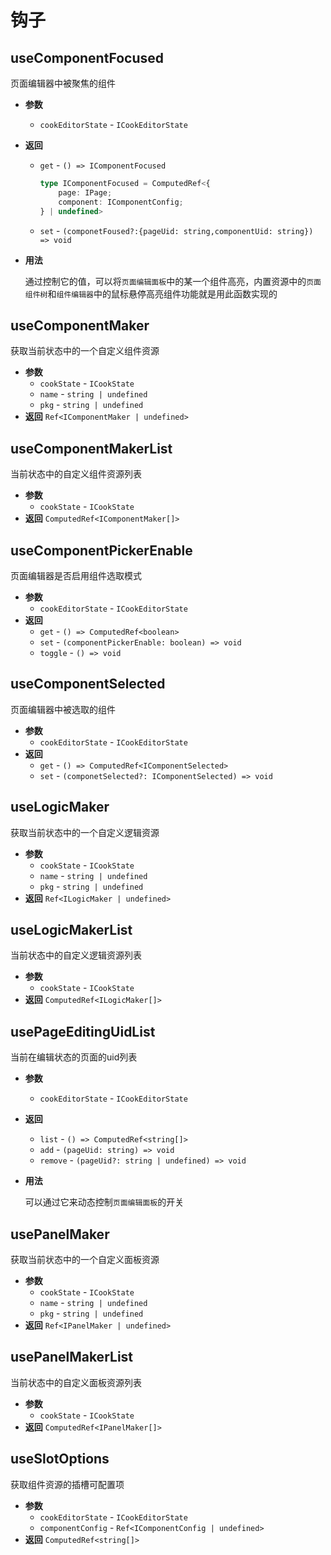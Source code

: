 # 钩子

## useComponentFocused
页面编辑器中被聚焦的组件
- **参数**
  - `cookEditorState` - `ICookEditorState`
- **返回** 
  - `get` - `() => IComponentFocused`
    ```ts
    type IComponentFocused = ComputedRef<{
        page: IPage;
        component: IComponentConfig;
    } | undefined>
    ```
  - `set` - `(componetFoused?:{pageUid: string,componentUid: string}) => void`
- **用法**
  
  通过控制它的值，可以将`页面编辑面板`中的某一个组件高亮，内置资源中的`页面组件树`和`组件编辑器`中的鼠标悬停高亮组件功能就是用此函数实现的
## useComponentMaker
获取当前状态中的一个自定义组件资源
- **参数**
  - `cookState` - `ICookState`
  - `name` - `string | undefined`
  - `pkg` - `string | undefined`
- **返回** `Ref<IComponentMaker | undefined>`
## useComponentMakerList
当前状态中的自定义组件资源列表
- **参数**
  - `cookState` - `ICookState`
- **返回** `ComputedRef<IComponentMaker[]>`
## useComponentPickerEnable
页面编辑器是否启用组件选取模式
- **参数**
  - `cookEditorState` - `ICookEditorState`
- **返回** 
  - `get` - `() => ComputedRef<boolean>`
  - `set` - `(componentPickerEnable: boolean) => void`
  - `toggle` - `() => void`
## useComponentSelected
页面编辑器中被选取的组件
- **参数**
  - `cookEditorState` - `ICookEditorState`
- **返回** 
  - `get` - `() => ComputedRef<IComponentSelected>`
  - `set` - `(componetSelected?: IComponentSelected) => void`
## useLogicMaker
获取当前状态中的一个自定义逻辑资源
- **参数**
  - `cookState` - `ICookState`
  - `name` - `string | undefined`
  - `pkg` - `string | undefined`
- **返回** `Ref<ILogicMaker | undefined>`
## useLogicMakerList
当前状态中的自定义逻辑资源列表
- **参数**
  - `cookState` - `ICookState`
- **返回** `ComputedRef<ILogicMaker[]>`
## usePageEditingUidList
当前在编辑状态的页面的uid列表
- **参数**
  - `cookEditorState` - `ICookEditorState`
- **返回** 
  - `list` - `() => ComputedRef<string[]>`
  - `add` - `(pageUid: string) => void`
  - `remove` - `(pageUid?: string | undefined) => void`
- **用法**
  
  可以通过它来动态控制`页面编辑面板`的开关

## usePanelMaker
获取当前状态中的一个自定义面板资源
- **参数**
  - `cookState` - `ICookState`
  - `name` - `string | undefined`
  - `pkg` - `string | undefined`
- **返回** `Ref<IPanelMaker | undefined>`
## usePanelMakerList
当前状态中的自定义面板资源列表
- **参数**
  - `cookState` - `ICookState`
- **返回** `ComputedRef<IPanelMaker[]>`
## useSlotOptions
获取组件资源的插槽可配置项
- **参数**
  - `cookEditorState` - `ICookEditorState`
  - `componentConfig` - `Ref<IComponentConfig | undefined>`
- **返回** `ComputedRef<string[]>`